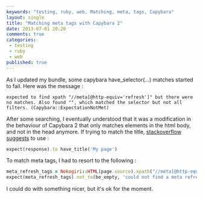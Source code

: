 ```yaml
---
keywords: "testing, ruby, web, Matching, meta, tags, Capybara"
layout: single
title: "Matching meta tags with Capybara 2"
date: 2013-07-01 20:20
comments: true
categories:
 - testing
 - ruby
 - web
published: true
---
```

As I updated my bundle, some capybara have_selector(...) matches started to fail. Here was the message :

```
expected to find xpath "//meta[@http-equiv='refresh']" but there were no matches. Also found "", which matched the selector but not all filters. (Capybara::ExpectationNotMet)
```

After some searching, I eventually understood that it was a modification in the behaviour of Capybara 2 that only matches elements in the html body, and not in the head anymore. If trying to match the title, [stackoverflow suggests](http://stackoverflow.com/questions/13573525/rspec-capybara-2-0-tripping-up-my-have-selector-tests) to use :
```ruby
expect(response).to have_title('My page')
```

To match meta tags, I had to resort to the following :
```ruby
meta_refresh_tags = Nokogiri::HTML(page.source).xpath("//meta[@http-equiv='refresh']")
expect(meta_refresh_tags).not_to(be_empty, 'could not find a meta refresh tag')
```

I could do with something nicer, but it's ok for the moment.
